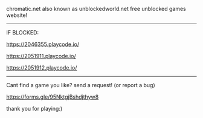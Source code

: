 chromatic.net
also known as unblockedworld.net free unblocked games website!

---------------------------------------------------------------------------
IF BLOCKED:

https://2046355.playcode.io/

https://2051911.playcode.io/

https://2051912.playcode.io/




---------------------------------------------------------------------------

Cant find a game you like? 
send a request! (or report a bug)

https://forms.gle/95NktgjBshdjthyw8

thank you for playing:)
